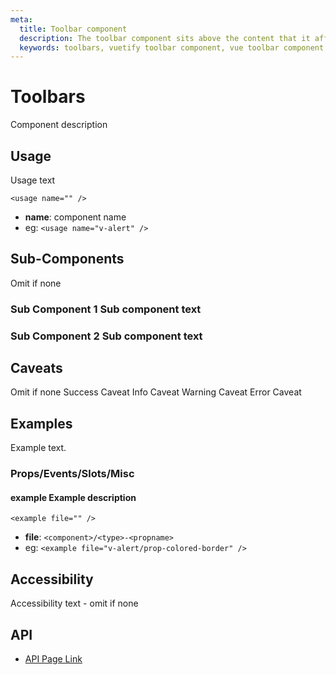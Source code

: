 ```yaml
---
meta:
  title: Toolbar component
  description: The toolbar component sits above the content that it affects and provides an area for labeling and additional actions.
  keywords: toolbars, vuetify toolbar component, vue toolbar component
---
```


# Toolbars
Component description

<entry-ad />

## Usage
Usage text

`<usage name="" />`
- **name**: component name
- eg: `<usage name="v-alert" />`


## Sub-Components
Omit if none

  ### Sub Component 1 Sub component text

  ### Sub Component 2 Sub component text

## Caveats
Omit if none
<alert type="success">Success Caveat</alert>
<alert type="info">Info Caveat</alert>
<alert type="warning">Warning Caveat</alert>
<alert type="error">Error Caveat</alert>

## Examples
Example text.

  ### Props/Events/Slots/Misc

  #### example Example description

  `<example file="" />`
  - **file**: `<component>/<type>-<propname>`
  - eg: `<example file="v-alert/prop-colored-border" />`

## Accessibility
Accessibility text - omit if none

## API
  - [API Page Link]()

<doc-footer />
